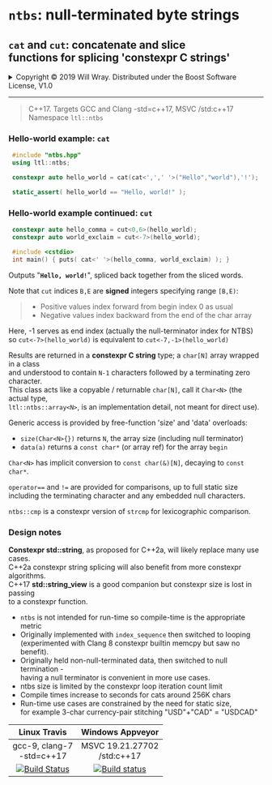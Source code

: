 # **`ntbs`**: null-terminated byte strings

## **`cat`** and **`cut`**: concatenate and slice<br>functions for splicing 'constexpr C strings'

<details><summary>Copyright &copy; 2019 Will Wray. Distributed under the Boost Software License, V1.0</summary>

### **Boost Software License** - Version 1.0 - August 17th, 2003

```txt
Permission is hereby granted, free of charge, to any person or organization
obtaining a copy of the software and accompanying documentation covered by
this license (the "Software") to use, reproduce, display, distribute,
execute, and transmit the Software, and to prepare derivative works of the
Software, and to permit third-parties to whom the Software is furnished to
do so, all subject to the following:

The copyright notices in the Software and this entire statement, including
the above license grant, this restriction and the following disclaimer,
must be included in all copies of the Software, in whole or in part, and
all derivative works of the Software, unless such copies or derivative
works are solely in the form of machine-executable object code generated by
a source language processor.

THE SOFTWARE IS PROVIDED "AS IS", WITHOUT WARRANTY OF ANY KIND, EXPRESS OR
IMPLIED, INCLUDING BUT NOT LIMITED TO THE WARRANTIES OF MERCHANTABILITY,
FITNESS FOR A PARTICULAR PURPOSE, TITLE AND NON-INFRINGEMENT. IN NO EVENT
SHALL THE COPYRIGHT HOLDERS OR ANYONE DISTRIBUTING THE SOFTWARE BE LIABLE
FOR ANY DAMAGES OR OTHER LIABILITY, WHETHER IN CONTRACT, TORT OR OTHERWISE,
ARISING FROM, OUT OF OR IN CONNECTION WITH THE SOFTWARE OR THE USE OR OTHER
DEALINGS IN THE SOFTWARE.
```

[![License](https://img.shields.io/badge/license-boost%201.0-blue.svg)](https://www.boost.org/LICENSE_1_0.txt)

Also at [boost.org](http://www.boost.org/LICENSE_1_0.txt) and accompanying file [LICENSE_1_0.txt](LICENSE_1_0.txt)

</details>

----

> C++17. Targets GCC and Clang -std=c++17, MSVC  /std:c++17  
Namespace `ltl::ntbs`

### Hello-world example: **`cat`**

```c++
 #include "ntbs.hpp"
 using ltl::ntbs;

 constexpr auto hello_world = cat(cat<',',' '>("Hello","world"),'!');

 static_assert( hello_world == "Hello, world!" );
```

### Hello-world example continued: **`cut`**

```c++
 constexpr auto hello_comma = cut<0,6>(hello_world);
 constexpr auto world_exclaim = cut<-7>(hello_world);

 #include <cstdio>
 int main() { puts( cat<' '>(hello_comma, world_exclaim) ); }
```

Outputs "**`Hello, world!`**", spliced back together from the sliced words.

Note that `cut` indices `B,E` are **signed** integers specifying range `[B,E)`:

>* Positive values index forward from begin index 0 as usual
>* Negative values index backward from the end of the char array

Here, -1 serves as end index (actually the null-terminator index for NTBS)  
so `cut<-7>(hello_world)` is equivalent to `cut<-7,-1>(hello_world)`

Results are returned in a **constexpr C string** type; a `char[N]` array wrapped in a class  
and understood to contain `N-1` characters followed by a terminating zero character.  
This class acts like a copyable / returnable `char[N]`, call it `Char<N>` (the actual type,  
`ltl::ntbs::array<N>`, is an implementation detail, not meant for direct use).

Generic access is provided by free-function 'size' and 'data' overloads:

* `size(Char<N>{})` returns `N`, the array size (including null terminator)  
* `data(a)` returns a `const char*` (or array ref) for the array `begin`  

`Char<N>` has implicit conversion to `const char(&)[N]`, decaying to `const char*`.

`operator==` and `!=` are provided for comparisons, up to full static size  
including the terminating character and any embedded null characters.

`ntbs::cmp` is a constexpr version of `strcmp` for lexicographic comparison.

### Design notes

**Constexpr std::string**, as proposed for C++2a, will likely replace many use cases.  
C++2a constexpr string splicing will also benefit from more constexpr algorithms.  
C++17 **std::string_view** is a good companion but constexpr size is lost in passing  
to a constexpr function.

* `ntbs` is not intended for run-time so compile-time is the appropriate metric
* Originally implemented with `index_sequence` then switched to looping  
(experimented with Clang 8 constexpr builtin memcpy but saw no benefit).
* Originally held non-null-terminated data, then switched to null termination -  
having a null terminator is convenient in more use cases.
* ntbs size is limited by the constexpr loop iteration count limit
* Compile times increase to seconds for cats  around 256K chars
* Run-time use cases are constrained by the need for static size,  
 for example 3-char currency-pair stitching "USD"+"CAD" = "USDCAD"

| Linux Travis| Windows Appveyor|
| :---: | :---: |
|gcc-9, clang-7<br>-std=c++17|MSVC 19.21.27702<br>/std:c++17|
| [![Build Status](https://travis-ci.org/willwray/ntbs.svg?branch=master)](https://travis-ci.org/willwray/ntbs) | [![Build status](https://ci.appveyor.com/api/projects/status/4eu5cp41i2b2dwsj?svg=true)](https://ci.appveyor.com/project/willwray/ntbs) |
